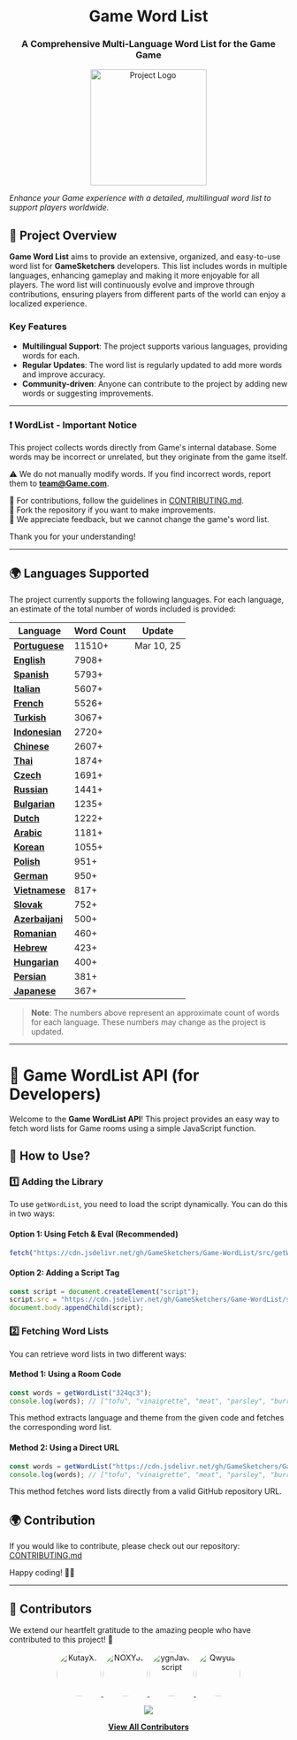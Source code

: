 <h1 align="center">Game Word List</h1>
<h3 align="center">A Comprehensive Multi-Language Word List for the Game Game</h3>
<p align="center">
  <img height="210" src="./images/logo.png" alt="Project Logo">
</p>

_Enhance your Game experience with a detailed, multilingual word list to support players worldwide._

## 📌 **Project Overview**  

**Game Word List** aims to provide an extensive, organized, and easy-to-use word list for **GameSketchers** developers. This list includes words in multiple languages, enhancing gameplay and making it more enjoyable for all players. The word list will continuously evolve and improve through contributions, ensuring players from different parts of the world can enjoy a localized experience.

### Key Features
- **Multilingual Support**: The project supports various languages, providing words for each.
- **Regular Updates**: The word list is regularly updated to add more words and improve accuracy.
- **Community-driven**: Anyone can contribute to the project by adding new words or suggesting improvements.

---

### ❗ WordList - Important Notice

This project collects words directly from Game's internal database. Some words may be incorrect or unrelated, but they originate from the game itself.

⚠️ We do not manually modify words. If you find incorrect words, report them to **team@Game.com**.

🔹 For contributions, follow the guidelines in [CONTRIBUTING.md](https://github.com/GameSketchers/Game-WordList/tree/main/.github/CONTRIBUTING.md).   
🔹 Fork the repository if you want to make improvements.   
🔹 We appreciate feedback, but we cannot change the game's word list.   

Thank you for your understanding!

---
## 🌍 **Languages Supported**

The project currently supports the following languages. For each language, an estimate of the total number of words included is provided:


| Language      | Word Count | Update |
|---------------|------------|-------------------|
| **[Portuguese](https://github.com/GameSketchers/Game-WordList/tree/main/languages/Portuguese)**| 11510+ | Mar 10, 25 |
| **[English](https://github.com/GameSketchers/Game-WordList/tree/main/languages/English)**    | 7908+         ||
| **[Spanish](https://github.com/GameSketchers/Game-WordList/tree/main/languages/Spanish)**   | 5793+          ||
| **[Italian](https://github.com/GameSketchers/Game-WordList/tree/main/languages/Italian)**   | 5607+          ||
| **[French](https://github.com/GameSketchers/Game-WordList/tree/main/languages/French)**    | 5526+          ||
| **[Turkish](https://github.com/GameSketchers/Game-WordList/tree/main/languages/Turkish)**   | 3067+          ||
| **[Indonesian](https://github.com/GameSketchers/Game-WordList/tree/main/languages/Indonesian)**| 2720+          ||
| **[Chinese](https://github.com/GameSketchers/Game-WordList/tree/main/languages/Chinese)**   | 2607+          ||
| **[Thai](https://github.com/GameSketchers/Game-WordList/tree/main/languages/Thai)**      | 1874+          ||
| **[Czech](https://github.com/GameSketchers/Game-WordList/tree/main/languages/Czech)**     | 1691+          ||
| **[Russian](https://github.com/GameSketchers/Game-WordList/tree/main/languages/Russian)**   | 1441+          ||
| **[Bulgarian](https://github.com/GameSketchers/Game-WordList/tree/main/languages/Bulgarian)** | 1235+          ||
| **[Dutch](https://github.com/GameSketchers/Game-WordList/tree/main/languages/Dutch)**     | 1222+          ||
| **[Arabic](https://github.com/GameSketchers/Game-WordList/tree/main/languages/Arabic)**    | 1181+          ||
| **[Korean](https://github.com/GameSketchers/Game-WordList/tree/main/languages/Korean)**    | 1055+          ||
| **[Polish](https://github.com/GameSketchers/Game-WordList/tree/main/languages/Polish)**    | 951+          ||
| **[German](https://github.com/GameSketchers/Game-WordList/tree/main/languages/German)**    | 950+          ||
| **[Vietnamese](https://github.com/GameSketchers/Game-WordList/tree/main/languages/Vietnamese)**| 817+          ||
| **[Slovak](https://github.com/GameSketchers/Game-WordList/tree/main/languages/Slovak)**    | 752+          ||
| **[Azerbaijani](https://github.com/GameSketchers/Game-WordList/tree/main/languages/Azerbaijani)**| 500+         ||
| **[Romanian](https://github.com/GameSketchers/Game-WordList/tree/main/languages/Romanian)**  | 460+          ||
| **[Hebrew](https://github.com/GameSketchers/Game-WordList/tree/main/languages/Hebrew)**    | 423+          ||
| **[Hungarian](https://github.com/GameSketchers/Game-WordList/tree/main/languages/Hungarian)** | 400+          ||
| **[Persian](https://github.com/GameSketchers/Game-WordList/tree/main/languages/Persian)**   | 381+          ||
| **[Japanese](https://github.com/GameSketchers/Game-WordList/tree/main/languages/Japanese)**  | 367+          ||

> **Note**: The numbers above represent an approximate count of words for each language. These numbers may change as the project is updated.

---

# 📌 Game WordList API (for Developers)

Welcome to the **Game WordList API**! This project provides an easy way to fetch word lists for Game rooms using a simple JavaScript function.

## 🚀 How to Use?

### 1️⃣ Adding the Library
To use `getWordList`, you need to load the script dynamically. You can do this in two ways:

#### Option 1: Using Fetch & Eval (Recommended)
```js
fetch("https://cdn.jsdelivr.net/gh/GameSketchers/Game-WordList/src/getWordList.min.js").then((t=>t.text())).then((js=>eval(js)));
```

#### Option 2: Adding a Script Tag
```js
const script = document.createElement("script");
script.src = "https://cdn.jsdelivr.net/gh/GameSketchers/Game-WordList/src/getWordList.min.js";
document.body.appendChild(script);
```

### 2️⃣ Fetching Word Lists
You can retrieve word lists in two different ways:

#### Method 1: Using a Room Code
```js
const words = getWordList("324qc3");
console.log(words); // ["tofu", "vinaigrette", "meat", "parsley", "burrito", ...] 
```
This method extracts language and theme from the given code and fetches the corresponding word list.

#### Method 2: Using a Direct URL
```js
const words = getWordList("https://cdn.jsdelivr.net/gh/GameSketchers/Game-WordList/languages/English/foods.json");
console.log(words); // ["tofu", "vinaigrette", "meat", "parsley", "burrito", ...] 
```
This method fetches word lists directly from a valid GitHub repository URL.


## 🌍 Contribution
If you would like to contribute, please check out our repository: [CONTRIBUTING.md](https://github.com/GameSketchers/Game-WordList/blob/main/.github/CONTRIBUTING.md)

Happy coding! 🎨🚀

---

## 🤝 Contributors  

We extend our heartfelt gratitude to the amazing people who have contributed to this project! 💖  

<p align="center">
    <a href="https://github.com/KutayX7">
    <img src="https://github.com/KutayX7.png" width="80" height="80" style="border-radius: 50%;" alt="KutayX7">
  </a>
  <a href="https://github.com/NOXYJS">
    <img src="https://github.com/NOXYJS.png" width="80" height="80" style="border-radius: 50%;" alt="NOXYJS">
  </a>
  <a href="https://github.com/ygnJavascript">
    <img src="https://github.com/ygnJavascript.png" width="80" height="80" style="border-radius: 50%;" alt="ygnJavascript">
  </a>
  <a href="https://github.com/Qwyua">
    <img src="https://github.com/Qwyua.png" width="80" height="80" style="border-radius: 50%;" alt="Qwyua">
  </a>
</p>

<p align="center">
  <a href="https://github.com/GameSketchers/Game-WordList/graphs/contributors">
    <img src="https://img.shields.io/github/contributors/GameSketchers/Game-WordList?color=blue&style=for-the-badge">
  </a>
</p>

<p align="center">
  <a href="https://github.com/GameSketchers/Game-WordList/graphs/contributors">
    <b>View All Contributors</b>
  </a>
</p>

